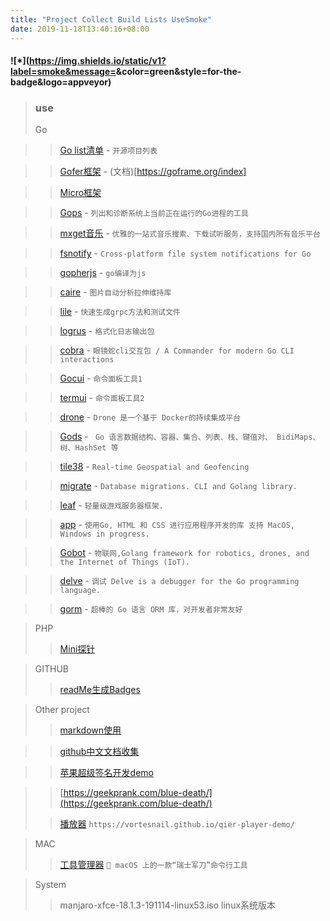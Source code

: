 ```yaml
---
title: "Project Collect Build Lists UseSmoke"
date: 2019-11-18T13:40:16+08:00
---
```

#### ![*](https://img.shields.io/static/v1?label=smoke&message=<Project Collect Build Lists UseSmoke>&color=green&style=for-the-badge&logo=appveyor)

> ### use
>
> Go
> 

>> [Go list清单](https://github.com/jobbole/awesome-go-cn) - `开源项目列表`

>> [Gofer框架](https://github.com/gogf/gf) - (文档)[https://goframe.org/index]

>> [Micro框架](https://micro.mu/)

>> [Gops](https://github.com/google/gops)  - `列出和诊断系统上当前正在运行的Go进程的工具` 

>> [mxget音乐](https://github.com/winterssy/mxget)  - `优雅的一站式音乐搜索、下载试听服务，支持国内所有音乐平台` 

>> [fsnotify](https://github.com/fsnotify/fsnotify)  - `Cross-platform file system notifications for Go` 

>> [gopherjs](https://pkg.go.dev/mod/github.com/gopherjs/gopherjs) - `go编译为js`

>> [caire](https://github.com/esimov/caire) - `图片自动分析拉伸维持库`

>> [lile](https://github.com/lileio/lile) - `快速生成grpc方法和测试文件`

>> [logrus](https://github.com/sirupsen/logrus) - `格式化日志输出包`

>> [cobra](https://github.com/spf13/cobra) - `眼镜蛇cli交互包 / A Commander for modern Go CLI interactions`

>> [Gocui](https://github.com/jroimartin/Gocui) - `命令面板工具1`

>> [termui](https://github.com/gizak/termui) - `命令面板工具2`

>> [drone](https://github.com/drone/drone) - `Drone 是一个基于 Docker的持续集成平台`

>> [Gods](https://github.com/emirpasic/Gods) - ` Go 语言数据结构、容器、集合、列表、栈、键值对、 BidiMaps、树、HashSet 等`

>> [tile38](https://github.com/tidwall/tile38) - `Real-time Geospatial and Geofencing `

>> [migrate](https://github.com/mattes/migrate) - `Database migrations. CLI and Golang library.`

>> [leaf](https://github.com/name5566/leaf) - `轻量级游戏服务器框架.`

>> [app](https://github.com/maxence-charriere/app) - `使用Go, HTML 和 CSS 进行应用程序开发的库 支持 MacOS, Windows in progress.`

>> [Gobot](https://github.com/hybridgroup/Gobot) - `物联网,Golang framework for robotics, drones, and the Internet of Things (IoT).`

>> [delve](https://github.com/go-delve/delve) - `调试 Delve is a debugger for the Go programming language.`

>> [gorm](https://github.com/jinzhu/gorm) - `超棒的 Go 语言 ORM 库，对开发者非常友好`


> PHP
>
>> [Mini探针](/tool/php/mini-x.php)


> GITHUB
>
>> [readMe生成Badges](https://shields.io/)


> Other project 
>
>>  [markdown使用 ](https://markdown.tw/) 

>>  [github中文文档收集](https://github.com/0voice/from_coder_to_expert) 

>>  [苹果超级签名开发demo](https://github.com/iizvv/its/blob/master/apple.py)

>>  [https://geekprank.com/blue-death/](https://geekprank.com/blue-death/)
>
>>  [播放器](https://github.com/vortesnail/qier-player) `https://vortesnail.github.io/qier-player-demo/`


> MAC
>
>> [工具管理器](https://github.com/rgcr/m-cli) ` macOS 上的一款“瑞士军刀”命令行工具`

> System
>
>>  manjaro-xfce-18.1.3-191114-linux53.iso   linux系统版本